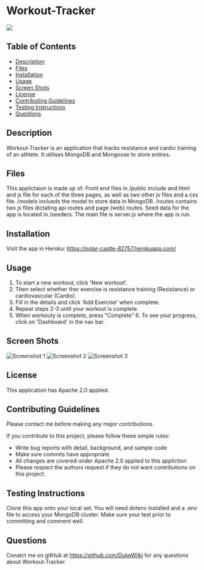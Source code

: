 # Workout-Tracker

<img src="https://img.shields.io/badge/Licence-Apache%202.0-blueviolet">

## Table of Contents
* [Description](#description)
* [Files](#files)
* [Installation](#installation)
* [Usage](#usage)
* [Screen Shots](#screen-shots)
* [License](#license)
* [Contributing Guidelines](#contributing-guidelines)
* [Testing Instructions](#testing-instructions)
* [Questions](#questions)

## Description
Workout-Tracker is an application that tracks resistance and cardio training of an athlete. It utilises MongoDB and Mongoose to store entires.

## Files
This applictaion is made up of: Front end files in /public include and html and js file for each of the three pages, as well as two other js files and a css file. /models inclueds the model to store data in MongoDB. /routes contains two js files dictating api routes and page (web) routes. Seed data for the app is located in /seeders. The main file is server.js where the app is run.

## Installation
Visit the app in Heroku: https://polar-castle-82757.herokuapp.com/

## Usage
 1. To start a new workout, click 'New workout'. 
 2. Then select whether ther exercise is resistance training (Resistance) or cardiovascular (Cardio).
 3. Fill in the details and click 'Add Exercise' when complete. 
 4. Repeat steps 2-3 until your workout is complete. 
 5. When workouty is complete, press "Complete" 6. To see your progress, click on 'Dashboard' in the nav bar. 

## Screen Shots
![Screenshot 1](https://github.com/DukeWilki/Workout-Tracker/blob/main/assets/img/index.jpg)
![Screenshot 2](https://github.com/DukeWilki/Workout-Tracker/blob/main/assets/img/cardio.jpg)
![Screenshot 3](https://github.com/DukeWilki/Workout-Tracker/blob/main/assets/img/dashboard.jpg)

## License
This application has Apache 2.0 applied.

## Contributing Guidelines
Please contact me before making any major contributions.

If you contribute to this project, please follow these simple rules:
* Write bug reports with detail, background, and sample code
* Make sure commits have appropriate 
* All changes are covered under Apache 2.0 applied to this appliction
* Please respect the authors request if they do not want contributions on this project. 

## Testing Instructions
Clone this app onto your local set. You will need dotenv installed and a .env file to access your MongoDB cluster. Make sure your test prior to committing and comment well.

## Questions
Conatct me on gitHub at https://github.com/DukeWilki for any questions about Workout-Tracker.

